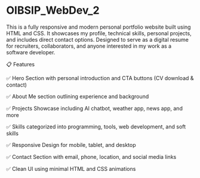 # OIBSIP_WebDev_2
This is a fully responsive and modern personal portfolio website built using HTML and CSS. It showcases my profile, technical skills, personal projects, and includes direct contact options. Designed to serve as a digital resume for recruiters, collaborators, and anyone interested in my work as a software developer.

📋 Features

✅ Hero Section with personal introduction and CTA buttons (CV download & contact)

✅ About Me section outlining experience and background

✅ Projects Showcase including AI chatbot, weather app, news app, and more

✅ Skills categorized into programming, tools, web development, and soft skills

✅ Responsive Design for mobile, tablet, and desktop

✅ Contact Section with email, phone, location, and social media links

✅ Clean UI using minimal HTML and CSS animations

